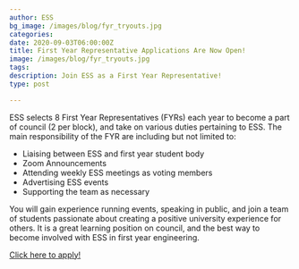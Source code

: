 ```yaml
---
author: ESS
bg_image: /images/blog/fyr_tryouts.jpg
categories: 
date: 2020-09-03T06:00:00Z
title: First Year Representative Applications Are Now Open!
image: /images/blog/fyr_tryouts.jpg
tags: 
description: Join ESS as a First Year Representative!
type: post

---
```

ESS selects 8 First Year Representatives (FYRs) each year to become a part of council (2 per block), and take on various duties pertaining to ESS. The main responsibility of the FYR are including but not limited to:

* Liaising between ESS and first year student body
* Zoom Announcements
* Attending weekly ESS meetings as voting members
* Advertising ESS events
* Supporting the team as necessary

You will gain experience running events, speaking in public, and join a team of students passionate about creating a positive university experience for others. It is a great learning position on council, and the best way to become involved with ESS in first year engineering.

[Click here to apply!](https://essucalgary.com/get-involved/applications/firstyearrep/)
